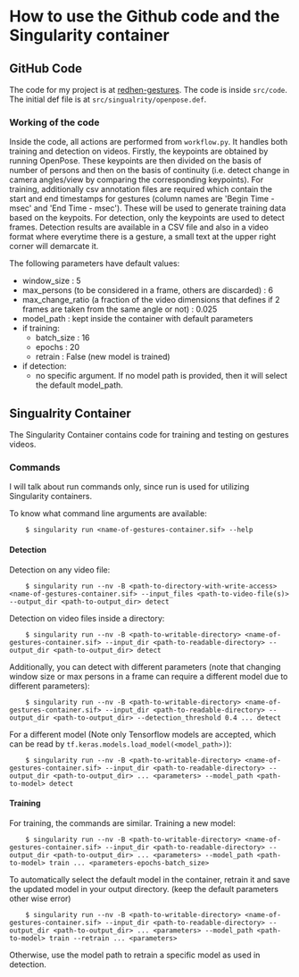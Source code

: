 # How to use the Github code and the Singularity container

## GitHub Code

The code for my project is at [redhen-gestures](https://github.com/Swadesh13/redhen-gesture). The code is inside `src/code`. The initial def file is at `src/singualrity/openpose.def`. 

### Working of the code

Inside the code, all actions are performed from `workflow.py`. It handles both training and detection on videos. Firstly, the keypoints are obtained by running OpenPose. These keypoints are then divided on the basis of number of persons and then on the basis of continuity (i.e. detect change in camera angles/view by comparing the corresponding keypoints). For training, additionally csv annotation files are required which contain the start and end timestamps for gestures (column names are 'Begin Time - msec' and 'End Time - msec'). These will be used to generate training data based on the keypoits. For detection, only the keypoints are used to detect frames. Detection results are available in a CSV file and also in a video format where everytime there is a gesture, a small text at the upper right corner will demarcate it.

The following parameters have default values:
* window_size : 5
* max_persons (to be considered in a frame, others are discarded) : 6
* max_change_ratio (a fraction of the video dimensions that defines if 2 frames are taken from the same angle or not) : 0.025
* model_path : kept inside the container with default parameters
* if training:
  * batch_size : 16
  * epochs : 20
  * retrain : False (new model is trained)
* if detection:
  * no specific argument. If no model path is provided, then it will select the default model_path.

## Singualrity Container

The Singularity Container contains code for training and testing on gestures videos. 

### Commands

I will talk about run commands only, since run is used for utilizing Singularity containers.

To know what command line arguments are available:
```
    $ singularity run <name-of-gestures-container.sif> --help
```

#### Detection

Detection on any video file:
```
    $ singularity run --nv -B <path-to-directory-with-write-access> <name-of-gestures-container.sif> --input_files <path-to-video-file(s)> --output_dir <path-to-output_dir> detect
```

Detection on video files inside a directory:
```
    $ singularity run --nv -B <path-to-writable-directory> <name-of-gestures-container.sif> --input_dir <path-to-readable-directory> --output_dir <path-to-output_dir> detect
```

Additionally, you can detect with different parameters (note that changing window size or max persons in a frame can require a different model due to different parameters):
```
    $ singularity run --nv -B <path-to-writable-directory> <name-of-gestures-container.sif> --input_dir <path-to-readable-directory> --output_dir <path-to-output_dir> --detection_threshold 0.4 ... detect
```

For a different model (Note only Tensorflow models are accepted, which can be read by `tf.keras.models.load_model(<model_path>)`):
```
    $ singularity run --nv -B <path-to-writable-directory> <name-of-gestures-container.sif> --input_dir <path-to-readable-directory> --output_dir <path-to-output_dir> ... <parameters> --model_path <path-to-model> detect
```
#### Training

For training, the commands are similar. Training a new model:
```
    $ singularity run --nv -B <path-to-writable-directory> <name-of-gestures-container.sif> --input_dir <path-to-readable-directory> --output_dir <path-to-output_dir> ... <parameters> --model_path <path-to-model> train ... <parameters-epochs-batch_size>
```

To automatically select the default model in the container, retrain it and save the updated model in your output directory.
(keep the default parameters other wise error)
```
    $ singularity run --nv -B <path-to-writable-directory> <name-of-gestures-container.sif> --input_dir <path-to-readable-directory> --output_dir <path-to-output_dir> ... <parameters> --model_path <path-to-model> train --retrain ... <parameters>
```

Otherwise, use the model path to retrain a specific model as used in detection.